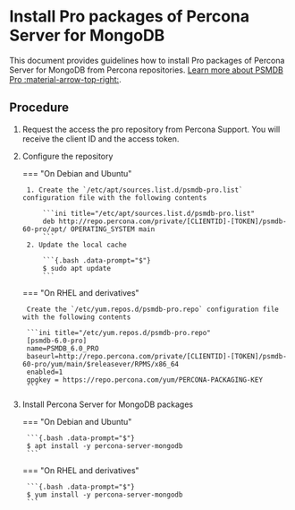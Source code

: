 # Install Pro packages of Percona Server for MongoDB

This document provides guidelines how to install Pro packages of Percona Server for MongoDB from Percona repositories. [Learn more about PSMDB Pro :material-arrow-top-right:](../psmdb-pro.md).

## Procedure

1. Request the access the pro repository from Percona Support. You will receive the client ID and the access token.

2. Configure the repository

    === "On Debian and Ubuntu"

        1. Create the `/etc/apt/sources.list.d/psmdb-pro.list` configuration file with the following contents

            ```ini title="/etc/apt/sources.list.d/psmdb-pro.list"
            deb http://repo.percona.com/private/[CLIENTID]-[TOKEN]/psmdb-60-pro/apt/ OPERATING_SYSTEM main
            ```
        2. Update the local cache

            ```{.bash .data-prompt="$"}
            $ sudo apt update
            ```

    === "On RHEL and derivatives"

        Create the `/etc/yum.repos.d/psmdb-pro.repo` configuration file with the following contents

        ```ini title="/etc/yum.repos.d/psmdb-pro.repo"
        [psmdb-6.0-pro]
        name=PSMDB_6.0_PRO
        baseurl=http://repo.percona.com/private/[CLIENTID]-[TOKEN]/psmdb-60-pro/yum/main/$releasever/RPMS/x86_64
        enabled=1
        gpgkey = https://repo.percona.com/yum/PERCONA-PACKAGING-KEY
        ```

3. Install Percona Server for MongoDB packages

    === "On Debian and Ubuntu"

        ```{.bash .data-prompt="$"}
        $ apt install -y percona-server-mongodb
        ```

    === "On RHEL and derivatives"

        ```{.bash .data-prompt="$"}
        $ yum install -y percona-server-mongodb
        ```